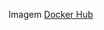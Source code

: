 
Imagem [Docker Hub](https://hub.docker.com/repository/docker/lucabelezal/desafio-go-fullcycle/general)